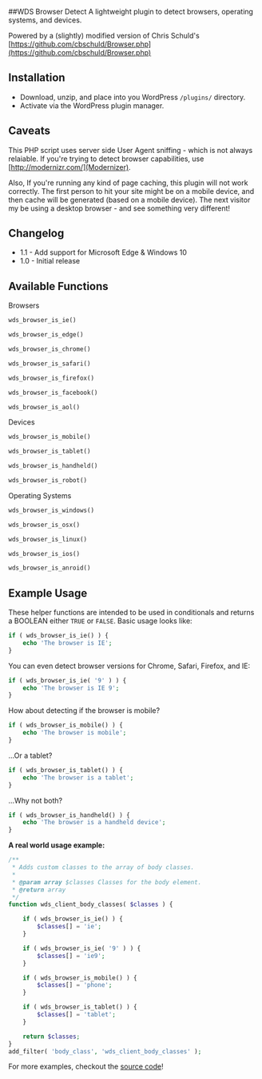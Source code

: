 ##WDS Browser Detect
A lightweight plugin to detect browsers, operating systems, and devices.

Powered by a (slightly) modified version of Chris Schuld's [https://github.com/cbschuld/Browser.php](https://github.com/cbschuld/Browser.php)

## Installation
* Download, unzip, and place into you WordPress `/plugins/` directory.
* Activate via the WordPress plugin manager.

## Caveats
This PHP script uses server side User Agent sniffing - which is not always relaiable. If you're trying to detect browser capabilities, use [http://modernizr.com/](Modernizer).

Also, If you're running any kind of page caching, this plugin will not work correctly. The first person to hit your site might be on a mobile device, and then cache will be generated (based on a mobile device). The next visitor my be using a desktop browser - and see something very different!

## Changelog

* 1.1 - Add support for Microsoft Edge & Windows 10
* 1.0 - Initial release

## Available Functions

Browsers

```php
wds_browser_is_ie()
```

```php
wds_browser_is_edge()
```

```php
wds_browser_is_chrome()
```

```php
wds_browser_is_safari()
```

```php
wds_browser_is_firefox()
```

```php
wds_browser_is_facebook()
```

```php
wds_browser_is_aol()
```

Devices

```php
wds_browser_is_mobile()
```

```php
wds_browser_is_tablet()
```

```php
wds_browser_is_handheld()
```

```php
wds_browser_is_robot()
```

Operating Systems

```php
wds_browser_is_windows()
```

```php
wds_browser_is_osx()
```

```php
wds_browser_is_linux()
```

```php
wds_browser_is_ios()
```

```php
wds_browser_is_anroid()
```

## Example Usage

These helper functions are intended to be used in conditionals and returns a BOOLEAN either `TRUE` or `FALSE`. Basic usage looks like:

```php
if ( wds_browser_is_ie() ) {
	echo 'The browser is IE';
}
```
You can even detect browser versions for Chrome, Safari, Firefox, and IE:

```php
if ( wds_browser_is_ie( '9' ) ) {
	echo 'The browser is IE 9';
}
```
How about detecting if the browser is mobile?

```php
if ( wds_browser_is_mobile() ) {
	echo 'The browser is mobile';
}
```
...Or a tablet?

```php
if ( wds_browser_is_tablet() ) {
	echo 'The browser is a tablet';
}
```
...Why not both?

```php
if ( wds_browser_is_handheld() ) {
	echo 'The browser is a handheld device';
}
```

**A real world usage example:**

```php
/**
 * Adds custom classes to the array of body classes.
 *
 * @param array $classes Classes for the body element.
 * @return array
 */
function wds_client_body_classes( $classes ) {

	if ( wds_browser_is_ie() ) {
		$classes[] = 'ie';
	}

	if ( wds_browser_is_ie( '9' ) ) {
		$classes[] = 'ie9';
	}

	if ( wds_browser_is_mobile() ) {
		$classes[] = 'phone';
	}

	if ( wds_browser_is_tablet() ) {
		$classes[] = 'tablet';
	}

	return $classes;
}
add_filter( 'body_class', 'wds_client_body_classes' );
```
For more examples, checkout the [source code](https://github.com/WebDevStudios/WDS-Browser-Detect/blob/master/wds-browser-detect.php)!
